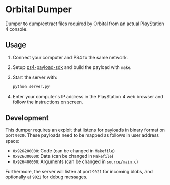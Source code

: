 Orbital Dumper
==============

Dumper to dump/extract files required by Orbital from an actual PlayStation 4 console.

## Usage

1. Connect your computer and PS4 to the same network.

2. Setup [ps4-payload-sdk](https://github.com/xvortex/ps4-payload-sdk/) and build the payload with `make`.

3. Start the server with:

    ```bash
    python server.py
    ```

4. Enter your computer's IP address in the PlayStation 4 web browser and follow the instructions on screen.

## Development

This dumper requires an exploit that listens for payloads in binary format on port `9020`. These payloads need to be mapped as follows in user address space:

- `0x926200000`: Code (can be changed in `Makefile`)
- `0x926300000`: Data (can be changed in `Makefile`)
- `0x926400000`: Arguments (can be changed in `source/main.c`)

Furthermore, the server will listen at port `9021` for incoming blobs, and optionally at `9022` for debug messages.
